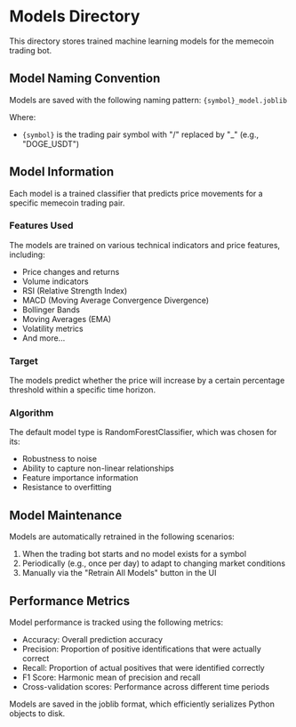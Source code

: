 # Models Directory

This directory stores trained machine learning models for the memecoin trading bot.

## Model Naming Convention

Models are saved with the following naming pattern:
`{symbol}_model.joblib`

Where:
- `{symbol}` is the trading pair symbol with "/" replaced by "_" (e.g., "DOGE_USDT")

## Model Information

Each model is a trained classifier that predicts price movements for a specific memecoin trading pair.

### Features Used

The models are trained on various technical indicators and price features, including:
- Price changes and returns
- Volume indicators
- RSI (Relative Strength Index)
- MACD (Moving Average Convergence Divergence)
- Bollinger Bands
- Moving Averages (EMA)
- Volatility metrics
- And more...

### Target

The models predict whether the price will increase by a certain percentage threshold within a specific time horizon.

### Algorithm

The default model type is RandomForestClassifier, which was chosen for its:
- Robustness to noise
- Ability to capture non-linear relationships
- Feature importance information
- Resistance to overfitting

## Model Maintenance

Models are automatically retrained in the following scenarios:
1. When the trading bot starts and no model exists for a symbol
2. Periodically (e.g., once per day) to adapt to changing market conditions
3. Manually via the "Retrain All Models" button in the UI

## Performance Metrics

Model performance is tracked using the following metrics:
- Accuracy: Overall prediction accuracy
- Precision: Proportion of positive identifications that were actually correct
- Recall: Proportion of actual positives that were identified correctly
- F1 Score: Harmonic mean of precision and recall
- Cross-validation scores: Performance across different time periods

Models are saved in the joblib format, which efficiently serializes Python objects to disk.

